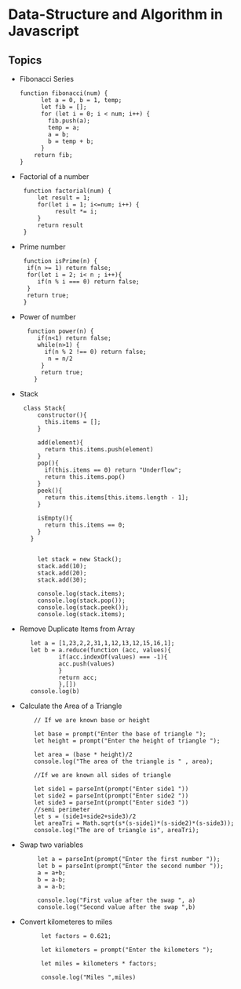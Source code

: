 # Data-Structure and Algorithm in Javascript

## Topics

* Fibonacci Series

      function fibonacci(num) {
            let a = 0, b = 1, temp;
            let fib = [];
            for (let i = 0; i < num; i++) {
              fib.push(a);
              temp = a;
              a = b;
              b = temp + b;
            }
          return fib;
      }
      
* Factorial of a number

       function factorial(num) {
           let result = 1;
           for(let i = 1; i<=num; i++) {
                result *= i;
           }
           return result 
       }
       
 * Prime number

        function isPrime(n) {
         if(n >= 1) return false;
         for(let i = 2; i< n ; i++){
            if(n % i === 0) return false;
         }
         return true;  
        }
           
 * Power of number
         
         function power(n) {
            if(n<1) return false;
            while(n>1) {
              if(n % 2 !== 0) return false;
               n = n/2
             }
             return true;
           }
           
 * Stack
 
        class Stack{
            constructor(){
              this.items = [];
            }

            add(element){
              return this.items.push(element)
            }
            pop(){
              if(this.items == 0) return "Underflow";
              return this.items.pop()
            }
            peek(){
              return this.items[this.items.length - 1];
            }

            isEmpty(){
              return this.items == 0;
            }
          }


            let stack = new Stack();
            stack.add(10);
            stack.add(20);
            stack.add(30);

            console.log(stack.items);
            console.log(stack.pop());
            console.log(stack.peek());
            console.log(stack.items);
       
       
 * Remove Duplicate Items from Array
 
          let a = [1,23,2,2,31,1,12,13,12,15,16,1];
          let b = a.reduce(function (acc, values){
                  if(acc.indexOf(values) === -1){
                  acc.push(values)
                  }
                  return acc;
                  },[])
          console.log(b)        
          
 * Calculate the Area of a Triangle
 
           // If we are known base or height
           
           let base = prompt("Enter the base of triangle ");
           let height = prompt("Enter the height of triangle ");
           
           let area = (base * height)/2
           console.log("The area of the triangle is " , area);
           
           //If we are known all sides of triangle
           
           let side1 = parseInt(prompt("Enter side1 "))
           let side2 = parseInt(prompt("Enter side2 "))
           let side3 = parseInt(prompt("Enter side3 "))
           //semi perimeter
           let s = (side1+side2+side3)/2
           let areaTri = Math.sqrt(s*(s-side1)*(s-side2)*(s-side3));
           console.log("The are of triangle is", areaTri);
           
 * Swap two variables
 
            let a = parseInt(prompt("Enter the first number "));
            let b = parseInt(prompt("Enter the second number "));
            a = a+b;
            b = a-b;
            a = a-b;

            console.log("First value after the swap ", a)
            console.log("Second value after the swap ",b)

* Convert kilometeres to miles

            let factors = 0.621;

            let kilometers = prompt("Enter the kilometers ");

            let miles = kilometers * factors;

            console.log("Miles ",miles)
   



